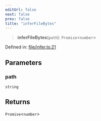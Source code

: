 ```yaml
---
editUrl: false
next: false
prev: false
title: "inferFileBytes"
---
```


> **inferFileBytes**(`path`): `Promise`\<`number`\>

Defined in: [file/infer.ts:21](https://github.com/datisthq/dpkit/blob/5891634de8175d14853313e208ffbae144fd78eb/file/file/infer.ts#L21)

## Parameters

### path

`string`

## Returns

`Promise`\<`number`\>
